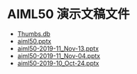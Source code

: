 <!--
This is a machine generated file, and should not be edited, as it will be overwritten with future updates.
-->

# <a name="aiml50-presentation-files"></a>AIML50 演示文稿文件

- [Thumbs.db](https://globaleventcdn.blob.core.windows.net/assets/aiml/aiml50/Thumbs.db)
- [aiml50.pptx](https://globaleventcdn.blob.core.windows.net/assets/aiml/aiml50/zh-CN/aiml50.zh-CN.pptx)
- [aiml50-2019-11_Nov-13.pptx](https://globaleventcdn.blob.core.windows.net/assets/aiml/aiml50/aiml50-2019-11_Nov-13.pptx)
- [aiml50-2019-11_Nov-04.pptx](https://globaleventcdn.blob.core.windows.net/assets/aiml/aiml50/aiml50-2019-11_Nov-04.pptx)
- [aiml50-2019-10_Oct-24.pptx](https://globaleventcdn.blob.core.windows.net/assets/aiml/aiml50/aiml50-2019-10_Oct-24.pptx)



